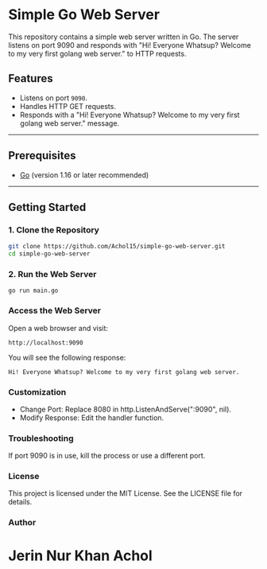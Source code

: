 # Simple Go Web Server

This repository contains a simple web server written in Go. The server listens on port 9090 and responds with "Hi! Everyone Whatsup? Welcome to my very first golang web server." to HTTP requests.

## Features

- Listens on port `9090`.
- Handles HTTP GET requests.
- Responds with a "Hi! Everyone Whatsup? Welcome to my very first golang web server." message.

---

## Prerequisites

- [Go](https://golang.org/) (version 1.16 or later recommended)

---

## Getting Started

### 1. Clone the Repository

```bash
git clone https://github.com/Achol15/simple-go-web-server.git
cd simple-go-web-server
```

### 2. Run the Web Server
```
go run main.go
```

### Access the Web Server
Open a web browser and visit:
```
http://localhost:9090
```
You will see the following response:
```
Hi! Everyone Whatsup? Welcome to my very first golang web server.
```
### Customization
* Change Port: Replace 8080 in http.ListenAndServe(":9090", nil).
* Modify Response: Edit the handler function.

### Troubleshooting
If port 9090 is in use, kill the process or use a different port.
### License
This project is licensed under the MIT License. See the LICENSE file for details.
### Author
# Jerin Nur Khan Achol
